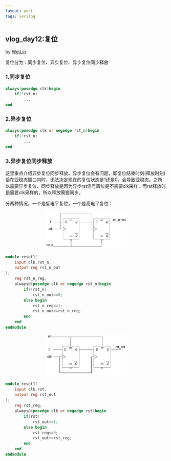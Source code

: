 ```yaml
---
layout: post
tags: verilog
---
```


## vlog_day12:复位
by [WeiLin](https://github.com/xLinWei)

复位分为：同步复位、异步复位、异步复位同步释放
### 1.同步复位
```verilog
always(posedge clk)begin
    if(!rst_n)
        ...
end
```

### 2.异步复位
```verilog
always(posedge clk or negedge rst_n)begin
    if(!rst_n)
        ...
end
```

### 3.异步复位同步释放
这里重点介绍异步复位同步释放。异步复位会有问题，即复位结束时刻(释放时刻)恰在亚稳态窗口内时，无法决定现在的复位状态是1还是0，会导致亚稳态。之所以需要异步复位、同步释放是因为异步rst信号置位是不需要clk采样，而rst释放时是需要clk采样的，所以释放需要同步。

分两种情况，一个是低电平复位，一个是高电平复位：
<center><img src="image/day12/rst_n.png" width="50%"></center>

```verilog
module reset1(
    input clk,rst_n,
    output reg rst_n_out
);
    reg rst_n_reg;
    always@(posedge clk or negedge rst_n)begin
        if(!rst_n)
            rst_n_out<=0;
        else begin
            rst_n_reg<=1;
            rst_n_out<=rst_n_reg;
        end
    end
endmodule
```
<center><img src="image/day12/rst.png" width="50%"></center>

```verilog
module reset1(
    input clk,rst,
    output reg rst_out
);
    reg rst_reg;
    always@(posedge clk or negedge rst)begin
        if(rst)
            rst_out<=1;
        else begin
            rst_reg<=0;
            rst_out<=rst_reg;
        end
    end
endmodule
```
